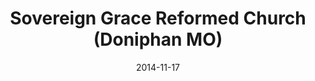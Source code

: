 ---
date: &id001 2014-11-17
end_date: null
location:
  address: 97A Washington Street
  city: Doniphan
  state: MO
minister:
- end: 2014-11-17
  name: Kent W. Harding
  start: 2011-01-01
  type: Organizing Pastor
- end: null
  name: Kent W. Harding
  start: 2014-11-17
  type: Pastor
ministers:
- Kent W. Harding
- Kent W. Harding
name: Sovereign Grace Reformed Church
names:
- end: 2014-11-17
  name: Sovereign Grace Reformed Chapel
  start: 2010-09-17
- end: null
  name: Sovereign Grace Reformed Church
  start: 2014-11-17
origination_date: *id001
raw_data: 'MISSOURI

  Doniphan

  Sovereign Grace Reformed Chapel  (September 17, 2010-November 17, 2014)

  (received as an unorganized mission work, March 19, 2010)

  Sovereign Grace Reformed Church  (November 17, 2014- )

  97A Washington Street

  Org. Pastor: Kent W. Harding, 2011-14

  Pastor: Kent W. Harding, 2014-

  '
received_from: null
states:
- MO
status:
  active: true
  end_date: null
  reason: null
  received_from: null
  withdrawal_to: null
title: Sovereign Grace Reformed Church (Doniphan MO)
year_established:
- 2014

---
